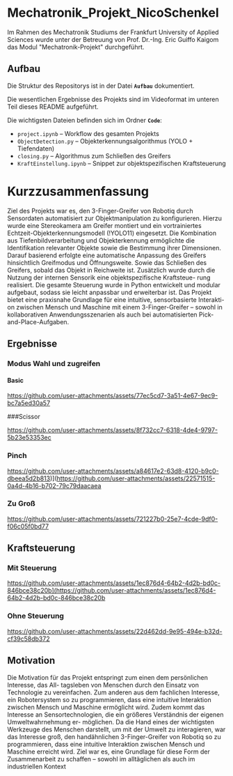 # Mechatronik_Projekt_NicoSchenkel

Im Rahmen des Mechatronik Studiums der Frankfurt University of Applied Sciences wurde unter der Betreuung von Prof. Dr.-Ing. Eric Guiffo Kaigom das Modul "Mechatronik-Projekt" durchgeführt.

## Aufbau

Die Struktur des Repositorys ist in der Datei **`Aufbau`** dokumentiert.

Die wesentlichen Ergebnisse des Projekts sind im Videoformat im unteren Teil dieses README aufgeführt.

Die wichtigsten Dateien befinden sich im Ordner **`Code`**:

- `project.ipynb` – Workflow des gesamten Projekts  
- `ObjectDetection.py` – Objekterkennungsalgorithmus (YOLO + Tiefendaten)  
- `closing.py` – Algorithmus zum Schließen des Greifers  
- `KraftEinstellung.ipynb` – Snippet zur objektspezifischen Kraftsteuerung

# Kurzzusammenfassung
Ziel des Projekts war es, den 3-Finger-Greifer von Robotiq durch Sensordaten automatisiert zur
Objektmanipulation zu konfigurieren. Hierzu wurde eine Stereokamera am Greifer montiert und
ein vortrainiertes Echtzeit-Objekterkennungsmodell (!YOLO11) eingesetzt. Die Kombination
aus Tiefenbildverarbeitung und Objekterkennung ermöglichte die Identifikation relevanter
Objekte sowie die Bestimmung ihrer Dimensionen. Darauf basierend erfolgte eine automatische
Anpassung des Greifers hinsichtlich Greifmodus und Öffnungsweite. Sowie das Schließen des
Greifers, sobald das Objekt in Reichweite ist.
Zusätzlich wurde durch die Nutzung der internen Sensorik eine objektspezifische Kraftsteue-
rung realisiert. Die gesamte Steuerung wurde in Python entwickelt und modular aufgebaut,
sodass sie leicht anpassbar und erweiterbar ist.
Das Projekt bietet eine praxisnahe Grundlage für eine intuitive, sensorbasierte Interakti-
on zwischen Mensch und Maschine mit einem 3-Finger-Greifer – sowohl in kollaborativen
Anwendungsszenarien als auch bei automatisierten Pick-and-Place-Aufgaben.

## Ergebnisse
### Modus Wahl und zugreifen
 #### Basic
https://github.com/user-attachments/assets/77ec5cd7-3a51-4e67-9ec9-bc7a5ed30a57

 ###Scissor

https://github.com/user-attachments/assets/8f732cc7-6318-4de4-9797-5b23e53353ec

 ### Pinch
https://github.com/user-attachments/assets/a84617e2-63d8-4120-b9c0-dbeea5d2b813)](https://github.com/user-attachments/assets/22571515-0a4d-4b16-b702-79c79daacaea

### Zu Groß
https://github.com/user-attachments/assets/721227b0-25e7-4cde-9df0-f06c05f0bd77

## Kraftsteuerung
### Mit Steuerung
https://github.com/user-attachments/assets/1ec876d4-64b2-4d2b-bd0c-846bce38c20b](https://github.com/user-attachments/assets/1ec876d4-64b2-4d2b-bd0c-846bce38c20b

### Ohne Steuerung
https://github.com/user-attachments/assets/22d462dd-9e95-494e-b32d-cf39c58db372


## Motivation
Die Motivation für das Projekt entspringt zum einen dem persönlichen Interesse, das All-
tagsleben von Menschen durch den Einsatz von Technologie zu vereinfachen. Zum anderen
aus dem fachlichen Interesse, ein Robotersystem so zu programmieren, dass eine intuitive
Interaktion zwischen Mensch und Maschine ermöglicht wird. Zudem kommt das Interesse
an Sensortechnologien, die ein größeres Verständnis der eigenen Umweltwahrnehmung er-
möglichen. Da die Hand eines der wichtigsten Werkzeuge des Menschen darstellt, um mit
der Umwelt zu interagieren, war das Interesse groß, den handähnlichen 3-Finger-Greifer von
Robotiq so zu programmieren, dass eine intuitive Interaktion zwischen Mensch und Maschine
erreicht wird. Ziel war es, eine Grundlage für diese Form der Zusammenarbeit zu schaffen –
sowohl im alltäglichen als auch im industriellen Kontext












